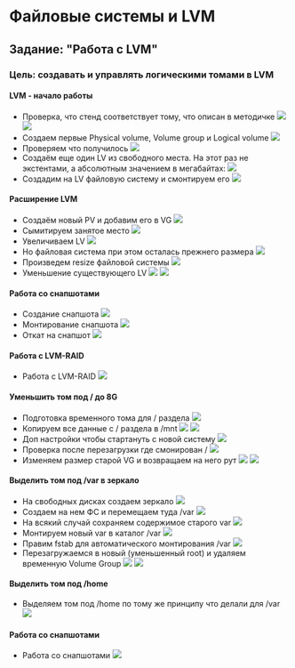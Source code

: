 # Файловые системы и LVM

## Задание: "Работа с LVM"

### Цель: создавать и управлять логическими томами в LVM

#### LVM - начало работы

- Проверка, что стенд соответствует тому, что описан в методичке
  ![](images/img1.png)
  ![](images/img2.png)
- Создаем первые Physical volume, Volume group и Logical volume
  ![](images/img3.png)
- Проверяем что получилось
  ![](images/img4.png)
- Создаём еще один LV из свободного места. На этот раз не
  экстентами, а абсолютным значением в мегабайтах:
  ![](images/img5.png)
- Создадим на LV файловую систему и смонтируем его
  ![](images/img6.png)

#### Расширение LVM

- Создаём новый PV и добавим его в VG
  ![](images/img7.png)
- Сымитируем занятое место
  ![](images/img8.png)
- Увеличиваем LV
  ![](images/img9.png)
- Но файловая система при этом осталась прежнего размера
  ![](images/img10.png)
- Произведем resize файловой системы
  ![](images/img11.png)
- Уменьшение существующего LV
  ![](images/img12.png)
  ![](images/img13.png)

#### Работа со снапшотами

- Создание снапшота
  ![](images/img14.png)
- Монтирование снапшота
  ![](images/img15.png)
- Откат на снапшот
  ![](images/img16.png)

#### Работа с LVM-RAID

- Работа с LVM-RAID
  ![](images/img17.png)
  
#### Уменьшить том под / до 8G

- Подготовка временного тома для / раздела
  ![](images/img18.png)
- Копируем все данные с / раздела в /mnt
  ![](images/img19.png)
  ![](images/img20.png)
- Доп настройки чтобы стартануть с новой систему
  ![](images/img21.png)
- Проверка после перезагрузки где смонирован /
  ![](images/img22.png)
- Изменяем размер старой VG и возвращаем на него рут
  ![](images/img23.png)
  ![](images/img24.png)

#### Выделить том под /var в зеркало

- На свободных дисках создаем зеркало
  ![](images/img25.png)
- Создаем на нем ФС и перемещаем туда /var
  ![](images/img26.png)
- На всякий случай сохраняем содержимое старого var
  ![](images/img27.png)
- Монтируем новый var в каталог /var
  ![](images/img28.png)
- Правим fstab для автоматического монтирования /var
  ![](images/img29.png)
- Перезагружаемся в новый (уменьшенный root) и удаляем
  временную Volume Group
  ![](images/img30.png)
  ![](images/img31.png)

#### Выделить том под /home

- Выделяем том под /home по тому же принципу что делали для /var
  ![](images/img32.png)

#### Работа со снапшотами
 
- Работа со снапшотами
  ![](images/img33.png)
